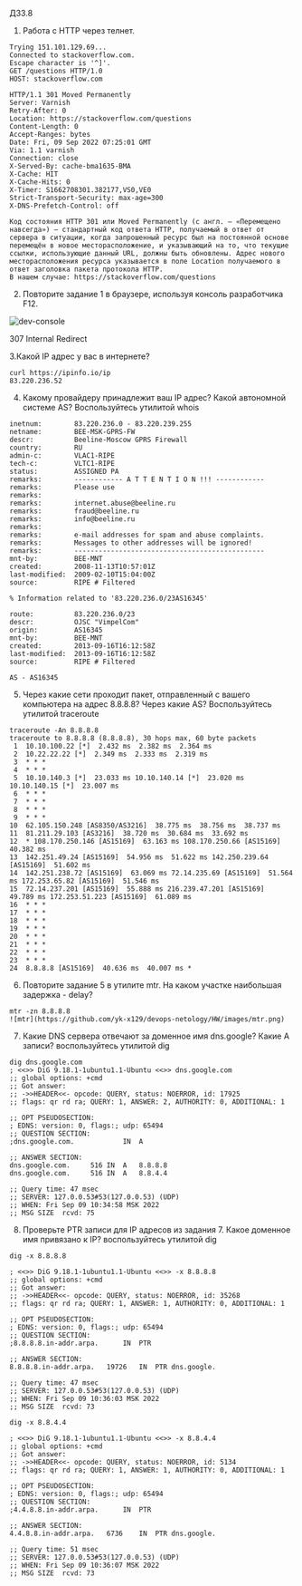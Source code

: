 ДЗ3.8

1. Работа c HTTP через телнет.
```
Trying 151.101.129.69...
Connected to stackoverflow.com.
Escape character is '^]'.
GET /questions HTTP/1.0
HOST: stackoverflow.com

HTTP/1.1 301 Moved Permanently
Server: Varnish
Retry-After: 0
Location: https://stackoverflow.com/questions
Content-Length: 0
Accept-Ranges: bytes
Date: Fri, 09 Sep 2022 07:25:01 GMT
Via: 1.1 varnish
Connection: close
X-Served-By: cache-bma1635-BMA
X-Cache: HIT
X-Cache-Hits: 0
X-Timer: S1662708301.382177,VS0,VE0
Strict-Transport-Security: max-age=300
X-DNS-Prefetch-Control: off

Код состояния HTTP 301 или Moved Permanently (с англ. — «Перемещено навсегда») — стандартный код ответа HTTP, получаемый в ответ от сервера в ситуации, когда запрошенный ресурс был на постоянной основе перемещён в новое месторасположение, и указывающий на то, что текущие ссылки, использующие данный URL, должны быть обновлены. Адрес нового месторасположения ресурса указывается в поле Location получаемого в ответ заголовка пакета протокола HTTP. 
В нашем случае: https://stackoverflow.com/questions
```
2. Повторите задание 1 в браузере, используя консоль разработчика F12.

![dev-console](https://github.com/yk-x129/devops-netology/HW/images/dev-console.png)

307 Internal Redirect

3.Какой IP адрес у вас в интернете?
```
curl https://ipinfo.io/ip
83.220.236.52
```

4. Какому провайдеру принадлежит ваш IP адрес? Какой автономной системе AS? Воспользуйтесь утилитой whois
```
inetnum:        83.220.236.0 - 83.220.239.255
netname:        BEE-MSK-GPRS-FW
descr:          Beeline-Moscow GPRS Firewall
country:        RU
admin-c:        VLAC1-RIPE
tech-c:         VLTC1-RIPE
status:         ASSIGNED PA
remarks:        ------------ A T T E N T I O N !!! ------------
remarks:        Please use
remarks:
remarks:        internet.abuse@beeline.ru
remarks:        fraud@beeline.ru
remarks:        info@beeline.ru
remarks:
remarks:        e-mail addresses for spam and abuse complaints.
remarks:        Messages to other addresses will be ignored!
remarks:        -----------------------------------------------
mnt-by:         BEE-MNT
created:        2008-11-13T10:57:01Z
last-modified:  2009-02-10T15:04:00Z
source:         RIPE # Filtered

% Information related to '83.220.236.0/23AS16345'

route:          83.220.236.0/23
descr:          OJSC "VimpelCom"
origin:         AS16345
mnt-by:         BEE-MNT
created:        2013-09-16T16:12:58Z
last-modified:  2013-09-16T16:12:58Z
source:         RIPE # Filtered

AS - AS16345
```

5. Через какие сети проходит пакет, отправленный с вашего компьютера на адрес 8.8.8.8? Через какие AS? Воспользуйтесь утилитой traceroute
```
traceroute -An 8.8.8.8
traceroute to 8.8.8.8 (8.8.8.8), 30 hops max, 60 byte packets
 1  10.10.100.22 [*]  2.432 ms  2.382 ms  2.364 ms
 2  10.22.22.22 [*]  2.349 ms  2.333 ms  2.319 ms
 3  * * *
 4  * * *
 5  10.10.140.3 [*]  23.033 ms 10.10.140.14 [*]  23.020 ms 10.10.140.15 [*]  23.007 ms
 6  * * *
 7  * * *
 8  * * *
 9  * * *
10  62.105.150.248 [AS8350/AS3216]  38.775 ms  38.756 ms  38.737 ms
11  81.211.29.103 [AS3216]  38.720 ms  30.684 ms  33.692 ms
12  * 108.170.250.146 [AS15169]  63.163 ms 108.170.250.66 [AS15169]  40.382 ms
13  142.251.49.24 [AS15169]  54.956 ms  51.622 ms 142.250.239.64 [AS15169]  51.602 ms
14  142.251.238.72 [AS15169]  63.069 ms 72.14.235.69 [AS15169]  51.564 ms 172.253.65.82 [AS15169]  51.546 ms
15  72.14.237.201 [AS15169]  55.888 ms 216.239.47.201 [AS15169]  49.789 ms 172.253.51.223 [AS15169]  61.089 ms
16  * * *
17  * * *
18  * * *
19  * * *
20  * * *
21  * * *
22  * * *
23  * * *
24  8.8.8.8 [AS15169]  40.636 ms  40.007 ms *
```

6. Повторите задание 5 в утилите mtr. На каком участке наибольшая задержка - delay?
```
mtr -zn 8.8.8.8
![mtr](https://github.com/yk-x129/devops-netology/HW/images/mtr.png)

```

7. Какие DNS сервера отвечают за доменное имя dns.google? Какие A записи? воспользуйтесь утилитой dig
```
dig dns.google.com
; <<>> DiG 9.18.1-1ubuntu1.1-Ubuntu <<>> dns.google.com
;; global options: +cmd
;; Got answer:
;; ->>HEADER<<- opcode: QUERY, status: NOERROR, id: 17925
;; flags: qr rd ra; QUERY: 1, ANSWER: 2, AUTHORITY: 0, ADDITIONAL: 1

;; OPT PSEUDOSECTION:
; EDNS: version: 0, flags:; udp: 65494
;; QUESTION SECTION:
;dns.google.com.			IN	A

;; ANSWER SECTION:
dns.google.com.		516	IN	A	8.8.8.8
dns.google.com.		516	IN	A	8.8.4.4

;; Query time: 47 msec
;; SERVER: 127.0.0.53#53(127.0.0.53) (UDP)
;; WHEN: Fri Sep 09 10:34:58 MSK 2022
;; MSG SIZE  rcvd: 75
```

8. Проверьте PTR записи для IP адресов из задания 7. Какое доменное имя привязано к IP? воспользуйтесь утилитой dig
```
dig -x 8.8.8.8

; <<>> DiG 9.18.1-1ubuntu1.1-Ubuntu <<>> -x 8.8.8.8
;; global options: +cmd
;; Got answer:
;; ->>HEADER<<- opcode: QUERY, status: NOERROR, id: 35268
;; flags: qr rd ra; QUERY: 1, ANSWER: 1, AUTHORITY: 0, ADDITIONAL: 1

;; OPT PSEUDOSECTION:
; EDNS: version: 0, flags:; udp: 65494
;; QUESTION SECTION:
;8.8.8.8.in-addr.arpa.		IN	PTR

;; ANSWER SECTION:
8.8.8.8.in-addr.arpa.	19726	IN	PTR	dns.google.

;; Query time: 47 msec
;; SERVER: 127.0.0.53#53(127.0.0.53) (UDP)
;; WHEN: Fri Sep 09 10:36:03 MSK 2022
;; MSG SIZE  rcvd: 73

dig -x 8.8.4.4

; <<>> DiG 9.18.1-1ubuntu1.1-Ubuntu <<>> -x 8.8.4.4
;; global options: +cmd
;; Got answer:
;; ->>HEADER<<- opcode: QUERY, status: NOERROR, id: 5134
;; flags: qr rd ra; QUERY: 1, ANSWER: 1, AUTHORITY: 0, ADDITIONAL: 1

;; OPT PSEUDOSECTION:
; EDNS: version: 0, flags:; udp: 65494
;; QUESTION SECTION:
;4.4.8.8.in-addr.arpa.		IN	PTR

;; ANSWER SECTION:
4.4.8.8.in-addr.arpa.	6736	IN	PTR	dns.google.

;; Query time: 51 msec
;; SERVER: 127.0.0.53#53(127.0.0.53) (UDP)
;; WHEN: Fri Sep 09 10:36:07 MSK 2022
;; MSG SIZE  rcvd: 73
```
